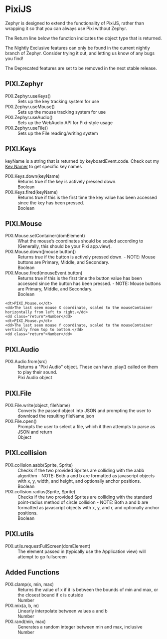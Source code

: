 <h1>PixiJS</h1>
  <p>Zephyr is designed to extend the functionality of <span id="compatibility">PixiJS</span>, rather than wrapping it so that you can always use Pixi without Zephyr.</p>
  <p>The <span class="return">Return</span> line below the function indicates the object type that is returned.</p>
  <p>The <span class="nightly">Nightly Exclusive</span> features can only be found in the current nightly branch of Zephyr. Consider trying it out, and letting us know of any bugs you find!</p>
  <p>The <span class="deprecated">Deprecated</span> features are set to be removed in the next stable release.</p>
  <h2>PIXI.Zephyr</h2>
  <dl>
    <dt>PIXI.Zephyr.useKeys()</dt>
    <dd>Sets up the key tracking system for use</dd>
    <dt>PIXI.Zephyr.useMouse()</dt>
    <dd>Sets up the mouse tracking system for use</dd>
    <dt>PIXI.Zephyr.useAudio()</dt>
    <dd>Sets up the WebAudio API for Pixi-style usage</dd>
    <dt>PIXI.Zephyr.useFile()</dt>
    <dd>Sets up the File reading/writing system</dd>
  </dl>
  <h2>PIXI.Keys</h2>
  <p>keyName is a string that is returned by keyboardEvent.code. Check out my <a href="keyName.html">Key Namer</a> to get specific key names</p>
  <dl>
    <dt>PIXI.Keys.down(keyName)</dt>
    <dd>Returns true if the key is actively pressed down.</dd>
    <dd class="return">Boolean</dd>
    <dt>PIXI.Keys.fired(keyName)</dt>
    <dd>Returns true if this is the first time the key value has been accessed since the key has been pressed.</dd>
    <dd class="return">Boolean</dd>
  </dl>
  <h2>PIXI.Mouse</h2>
  <dl>
    <dt>PIXI.Mouse.setContainer(domElement)</dt>
    <dd>What the mouse’s coordinates should be scaled according to (Generally, this should be your Pixi app.view).</dd>
    <dt>PIXI.Mouse.down([mouse button])</dt>
    <dd>Returns true if the button is actively pressed down. - NOTE: Mouse buttons are Primary, Middle, and Secondary.</dd>
    <dd class="return">Boolean</dd>
    <dt>PIXI.Mouse.fired(mouseEvent.button)</dt>
    <dd>Returns true if this is the first time the button value has been accessed since the button has been pressed. - NOTE: Mouse buttons are Primary, Middle, and Secondary.</dd>
    <dd class="return">Boolean</dd>

    <dt>PIXI.Mouse.x</dt>
    <dd>The last seen mouse X coordinate, scaled to the mouseContainer horizontally from left to right.</dd>
    <dd class="return">Number</dd>
    <dt>PIXI.Mouse.y</dt>
    <dd>The last seen mouse Y coordinate, scaled to the mouseContainer vertically from top to bottom.</dd>
    <dd class="return">Number</dd>
  </dl>
  <h2>PIXI.Audio</h2>
  <dl>
    <dt>PIXI.Audio.from(src)</dt>
    <dd>Returns a "Pixi Audio" object. These can have .play() called on them to play their sound.</dd>
    <dd class="return">Pixi Audio object</dd>
  </dl>
  <h2>PIXI.File</h2>
  <dl>
    <dt>PIXI.File.write(object, fileName)</dt>
    <dd>Converts the passed object into JSON and prompting the user to download the resulting fileName.json</dd>
    <dt>PIXI.File.open()</dt>
    <dd>Prompts the user to select a file, which it then attempts to parse as JSON and return</dd>
    <dd class="return">Object</dd>
  </dl>
  <h2>PIXI.collision</h2>
  <dl>
    <dt>PIXI.collision.aabb(Sprite, Sprite)</dt>
    <dd>Checks if the two provided Sprites are colliding with the aabb algorithm - NOTE: Both a and b are formatted as javascript objects with x, y, width, and height, and optionally anchor positions.</dd>
    <dd class="return">Boolean</dd>
    <dt>PIXI.collision.radius(Sprite, Sprite)</dt>
    <dd>Checks if the two provided Sprites are colliding with the standard point-radius method of circle collision - NOTE: Both a and b are formatted as javascript objects with x, y, and r, and optionally anchor positions.</dd>
    <dd class="return">Boolean</dd>
  </dl>
  <h2>PIXI.utils</h2>
  <dl>
    <dt>PIXI.utils.requestFullScreen(domElement)</dt>
    <dd>The element passed in (typically use the Application view) will attempt to go fullscreen</dd>
  </dl>
  <h2>Added Functions</h2>
  <dl>
    <dt>PIXI.clamp(x, min, max)</dt>
    <dd>Returns the value of x if it is between the bounds of min and max, or the closest bound if x is outside</dd>
    <dd class="return">Number</dd>
    <dt>PIXI.mix(a, b, m)</dt>
    <dd>Linearly interpolate between values a and b</dd>
    <dd class="return">Number</dd>
    <dt>PIXI.rand(min, max)</dt>
    <dd>Generates a random integer between min and max, inclusive</dd>
    <dd class="return">Number</dd>
  </dl>